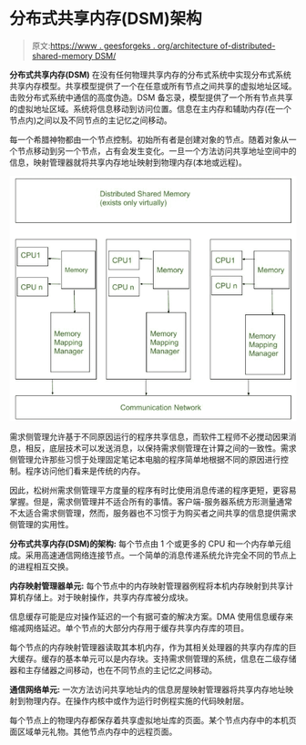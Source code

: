 # 分布式共享内存(DSM)架构

> 原文:[https://www . geesforgeks . org/architecture of-distributed-shared-memory DSM/](https://www.geeksforgeeks.org/architecture-of-distributed-shared-memorydsm/)

**分布式共享内存(DSM)** 在没有任何物理共享内存的分布式系统中实现分布式系统共享内存模型。共享模型提供了一个在任意或所有节点之间共享的虚拟地址区域。击败分布式系统中通信的高度伪造。DSM 备忘录，模型提供了一个所有节点共享的虚拟地址区域。系统将信息移动到访问位置。信息在主内存和辅助内存(在一个节点内)之间以及不同节点的主记忆之间移动。

每一个希腊神物都由一个节点控制。初始所有者是创建对象的节点。随着对象从一个节点移动到另一个节点，占有会发生变化。一旦一个方法访问共享地址空间中的信息，映射管理器就将共享内存地址映射到物理内存(本地或远程)。

![](img/7f31bae9944166250bcc61614bdff4f3.png)

需求侧管理允许基于不同原因运行的程序共享信息，而软件工程师不必搅动因果消息，相反，底层技术可以发送消息，以保持需求侧管理在计算之间的一致性。需求侧管理允许那些习惯于处理固定笔记本电脑的程序简单地根据不同的原因进行控制。程序访问他们看来是传统的内存。

因此，松树州需求侧管理平方度量的程序有时比使用消息传递的程序更短，更容易掌握。但是，需求侧管理并不适合所有的事情。客户端-服务器系统方形测量通常不太适合需求侧管理，然而，服务器也不习惯于为购买者之间共享的信息提供需求侧管理的实用性。

**分布式共享内存(DSM)的架构:**
每个节点由 1 个或更多的 CPU 和一个内存单元组成。采用高速通信网络连接节点。一个简单的消息传递系统允许完全不同的节点上的进程相互交换。

**内存映射管理器单元:**
每个节点中的内存映射管理器例程将本机内存映射到共享计算机存储上。对于映射操作，共享内存库被分成块。

信息缓存可能是应对操作延迟的一个有据可查的解决方案。DMA 使用信息缓存来缩减网络延迟。单个节点的大部分内存用于缓存共享内存库的项目。

每个节点的内存映射管理器读取其本机内存，作为其相关处理器的共享内存库的巨大缓存。缓存的基本单元可以是内存块。支持需求侧管理的系统，信息在二级存储器和主存储器之间移动，也在不同节点的主记忆之间移动。

**通信网络单元:**
一次方法访问共享地址内的信息房屋映射管理器将共享内存地址映射到物理内存。在操作内核中或作为运行时例程实施的代码映射层。

每个节点上的物理内存都保存着共享虚拟地址库的页面。某个节点内存中的本机页面区域单元礼物。其他节点内存中的远程页面。